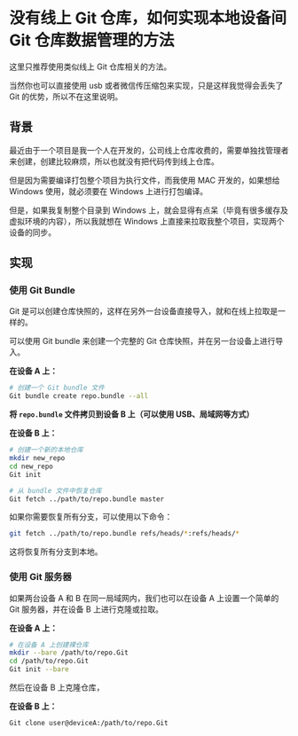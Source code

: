 # 没有线上 Git 仓库，如何实现本地设备间 Git 仓库数据管理的方法

这里只推荐使用类似线上 Git 仓库相关的方法。

当然你也可以直接使用 usb 或者微信传压缩包来实现，只是这样我觉得会丢失了 Git 的优势，所以不在这里说明。

## 背景

最近由于一个项目是我一个人在开发的，公司线上仓库收费的，需要单独找管理者来创建，创建比较麻烦，所以也就没有把代码传到线上仓库。

但是因为需要编译打包整个项目为执行文件，而我使用 MAC 开发的，如果想给 Windows 使用，就必须要在 Windows 上进行打包编译。

但是，如果我复制整个目录到 Windows 上，就会显得有点呆（毕竟有很多缓存及虚拟环境的内容），所以我就想在 Windows 上直接来拉取我整个项目，实现两个设备的同步。

## 实现

### 使用 Git Bundle

Git 是可以创建仓库快照的，这样在另外一台设备直接导入，就和在线上拉取是一样的。

可以使用 Git bundle 来创建一个完整的 Git 仓库快照，并在另一台设备上进行导入。

**在设备 A 上：**

```bash
# 创建一个 Git bundle 文件
Git bundle create repo.bundle --all
```

**将 `repo.bundle` 文件拷贝到设备 B 上（可以使用 USB、局域网等方式）**

**在设备 B 上：**

```bash
# 创建一个新的本地仓库
mkdir new_repo
cd new_repo
Git init

# 从 bundle 文件中恢复仓库
Git fetch ../path/to/repo.bundle master
```

如果你需要恢复所有分支，可以使用以下命令：

```bash
git fetch ../path/to/repo.bundle refs/heads/*:refs/heads/*
```

这将恢复所有分支到本地。

### 使用 Git 服务器

如果两台设备 A 和 B 在同一局域网内，我们也可以在设备 A 上设置一个简单的 Git 服务器，并在设备 B 上进行克隆或拉取。

**在设备 A 上：**

```bash
# 在设备 A 上创建裸仓库
mkdir --bare /path/to/repo.Git
cd /path/to/repo.Git
Git init --bare
```

然后在设备 B 上克隆仓库，

**在设备 B 上：**

```bash
Git clone user@deviceA:/path/to/repo.Git
```
